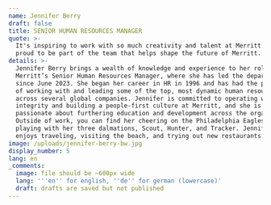 ```yaml
---
name: Jennifer Berry
draft: false
title: SENIOR HUMAN RESOURCES MANAGER
quote: >-
  It's inspiring to work with so much creativity and talent at Merritt. I am
  proud to be part of the team that helps shape the future of Merritt.
details: >-
  Jennifer Berry brings a wealth of knowledge and experience to her role as
  Merritt’s Senior Human Resources Manager, where she has led the department
  since June 2023. She began her career in HR in 1996 and has had the privilege
  of working with and leading some of the top, most dynamic human resource teams
  across several global companies. Jennifer is committed to operating with
  integrity and building a people-first culture at Merritt, and she is
  passionate about furthering education and development across the organization.
  Outside of work, you can find her cheering on the Philadelphia Eagles or
  playing with her three dalmations, Scout, Hunter, and Tracker. Jennifer also
  enjoys traveling, visiting the beach, and trying out new restaurants. 
image: /uploads/jennifer-berry-bw.jpg
display_number: 5
lang: en
_comments:
  image: file should be ~600px wide
  lang: '''en'' for english, ''de'' for german (lowercase)'
  draft: drafts are saved but not published
---
```

